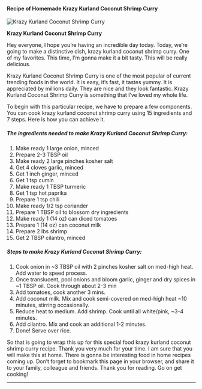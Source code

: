            

#### Recipe of Homemade Krazy Kurland Coconut Shrimp Curry

![Krazy Kurland Coconut Shrimp Curry](https://img-global.cpcdn.com/recipes/0aafc52bac4f44d6/751x532cq70/krazy-kurland-coconut-shrimp-curry-recipe-main-photo.jpg)

**Krazy Kurland Coconut Shrimp Curry**

Hey everyone, I hope you’re having an incredible day today. Today, we’re going to make a distinctive dish, krazy kurland coconut shrimp curry. One of my favorites. This time, I’m gonna make it a bit tasty. This will be really delicious.

Krazy Kurland Coconut Shrimp Curry is one of the most popular of current trending foods in the world. It is easy, it’s fast, it tastes yummy. It is appreciated by millions daily. They are nice and they look fantastic. Krazy Kurland Coconut Shrimp Curry is something that I’ve loved my whole life.

To begin with this particular recipe, we have to prepare a few components. You can cook krazy kurland coconut shrimp curry using 15 ingredients and 7 steps. Here is how you can achieve it.

##### The ingredients needed to make Krazy Kurland Coconut Shrimp Curry:

1.  Make ready 1 large onion, minced
2.  Prepare 2-3 TBSP oil
3.  Make ready 2 large pinches kosher salt
4.  Get 4 cloves garlic, minced
5.  Get 1 inch ginger, minced
6.  Get 1 tsp cumin
7.  Make ready 1 TBSP turmeric
8.  Get 1 tsp hot paprika
9.  Prepare 1 tsp chili
10.  Make ready 1/2 tsp coriander
11.  Prepare 1 TBSP oil to blossom dry ingredients
12.  Make ready 1 (14 oz) can diced tomatoes
13.  Prepare 1 (14 oz) can coconut milk
14.  Prepare 2 lbs shrimp
15.  Get 2 TBSP cilantro, minced

##### Steps to make Krazy Kurland Coconut Shrimp Curry:

1.  Cook onion in ~3 TBSP oil with 2 pinches kosher salt on med-high heat. Add water to speed process.
2.  Once translucent, pool onions and bloom garlic, ginger and dry spices in ~1 TBSP oil. Cook through about 2-3 min
3.  Add tomatoes, cook another 3 mins.
4.  Add coconut milk. Mix and cook semi-covered on med-high heat ~10 minutes, stirring occasionally.
5.  Reduce heat to medium. Add shrimp. Cook until all white/pink, ~3-4 minutes.
6.  Add cilantro. Mix and cook an additional 1-2 minutes.
7.  Done! Serve over rice.

So that is going to wrap this up for this special food krazy kurland coconut shrimp curry recipe. Thank you very much for your time. I am sure that you will make this at home. There is gonna be interesting food in home recipes coming up. Don’t forget to bookmark this page in your browser, and share it to your family, colleague and friends. Thank you for reading. Go on get cooking!

* * *